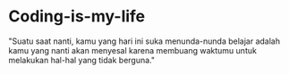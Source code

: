 # Coding-is-my-life
 "Suatu saat nanti, kamu yang hari ini suka menunda-nunda belajar adalah kamu yang nanti akan menyesal karena membuang waktumu untuk melakukan hal-hal yang tidak berguna."
